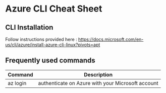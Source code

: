 # Azure CLI Cheat Sheet

## CLI Installation

Follow instructions provided here : https://docs.microsoft.com/en-us/cli/azure/install-azure-cli-linux?pivots=apt

## Frequently used commands

Command | Description
--- | ---
az login | authenticate on Azure with your Microsoft account
